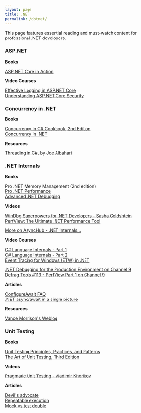 ```yaml
---
layout: page
title: .NET
permalink: /dotnet/
---
```

This page features essential reading and must-watch content for professional .NET developers.

[](#aspnet)
### ASP.NET

**Books**

[ASP.NET Core in Action](https://www.manning.com/books/asp-net-core-in-action-third-edition)  

**Video Courses**

[Effective Logging in ASP.NET Core](https://app.pluralsight.com/library/courses/asp-dotnet-core-effective-logging/discussion)  
[Understanding ASP.NET Core Security](https://app.pluralsight.com/library/courses/asp-dot-net-core-security-understanding/table-of-contents)  

[](#concurrency)
### Concurrency in .NET

**Books**

[Concurrency in C# Cookbook, 2nd Edition](https://learning.oreilly.com/library/view/concurrency-in-c/9781492054498/)  
[Concurrency in .NET](https://www.manning.com/books/concurrency-in-dot-net)

**Resources**

[Threading in C#, by Joe Albahari](http://www.albahari.com/threading/)  

[](#dotnet-internals)
### .NET Internals

**Books**

[Pro .NET Memory Management (2nd edition)](https://link.springer.com/book/10.1007/979-8-8688-0453-3)  
[Pro .NET Performance](https://learning.oreilly.com/library/view/pro-net-performance/9781430244585/)  
[Advanced .NET Debugging](https://learning.oreilly.com/library/view/advanced-net-debugging/9780321584090/)

**Videos**

[WinDbg Superpowers for .NET Developers - Sasha Goldshtein](https://www.youtube.com/watch?v=8t1aTbnZ2CE&list=PLwCc4eC3nGb-dDlEPdM7--Wsw69Fgm7hP)  
[PerfView: The Ultimate .NET Performance Tool](https://www.youtube.com/watch?v=qGEeZZBwVp4&list=PLwCc4eC3nGb-dDlEPdM7--Wsw69Fgm7hP)

[More on AsyncHub - .NET Internals...](https://www.youtube.com/playlist?list=PLwCc4eC3nGb-dDlEPdM7--Wsw69Fgm7hP)

**Video Courses**

[C# Language Internals - Part 1](https://app.pluralsight.com/library/courses/csharp-language-internals/table-of-contents)  
[C# Language Internals - Part 2](https://app.pluralsight.com/library/courses/csharp-language-internals-part2/table-of-contents)  
[Event Tracing for Windows (ETW) in .NET](https://app.pluralsight.com/library/courses/event-tracing-windows-etw-dotnet/table-of-contents)

[.NET Debugging for the Production Environment on Channel 9](https://channel9.msdn.com/Series/-NET-Debugging-Stater-Kit-for-the-Production-Environment)  
[Defrag Tools #113 - PerfView Part 1 on Channel 9](https://channel9.msdn.com/Shows/Defrag-Tools/Defrag-Tools-113-PerfView-Part-1)

**Articles**

[ConfigureAwait FAQ](https://devblogs.microsoft.com/dotnet/configureawait-faq/)  
[.NET async/await in a single picture](https://tooslowexception.com/net-asyncawait-in-a-single-picture/)

**Resources**

[Vance Morrison's Weblog](https://blogs.msdn.microsoft.com/vancem/)

[](#unit-testing)
### Unit Testing

**Books**

[Unit Testing Principles, Practices, and Patterns](https://www.manning.com/books/unit-testing)  
[The Art of Unit Testing, Third Edition](https://www.manning.com/books/the-art-of-unit-testing-third-edition)

**Videos**

[Pragmatic Unit Testing - Vladimir Khorikov](https://www.youtube.com/watch?v=5iJWOPaNZDA&list=PLwCc4eC3nGb83Ci1-JgnkbvSW6CGV_uyh)

**Articles**

[Devil's advocate](https://blog.ploeh.dk/2019/10/07/devils-advocate/)  
[Repeatable execution](https://blog.ploeh.dk/2020/03/23/repeatable-execution/)  
[Mock vs test double](https://enterprisecraftsmanship.com/posts/when-to-mock/)